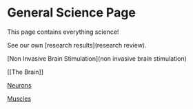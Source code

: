 # General Science Page
This page contains everything science!

See our own [research results](research review)\.

[Non Invasive Brain Stimulation](non invasive brain stimulation)

[[The Brain]]

[Neurons](neurons)

[Muscles](muscles)